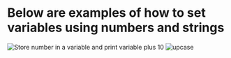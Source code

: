 # Below are examples of how to set variables using numbers and strings
![Store number in a variable and print variable plus 10](https://github.com/user-attachments/assets/27086cb4-c0c4-400e-94a8-cd3f45054851)
![upcase](https://github.com/user-attachments/assets/cad1e6e0-1fb2-457a-a68a-b216dee10712)
